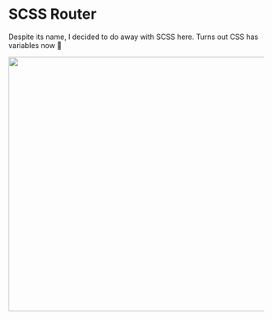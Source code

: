 # SCSS Router
Despite its name, I decided to do away with SCSS here. Turns out CSS has variables now 🙂

<img src="https://user-images.githubusercontent.com/54726618/117918461-a9576f80-b2b0-11eb-984e-b074aa690ac7.gif" width="750" height="500">
